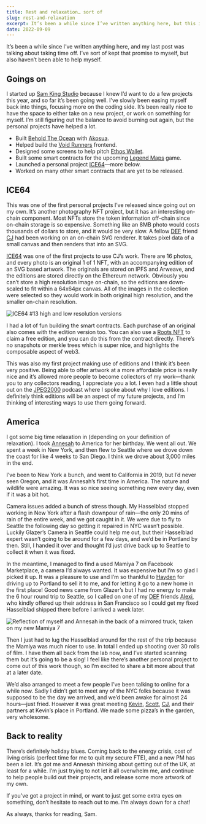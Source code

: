```yaml
---
title: Rest and relaxation… sort of
slug: rest-and-relaxation
excerpt: It’s been a while since I’ve written anything here, but this is what I’ve been up to since my last post where I spoke about burning out.
date: 2022-09-09
---
```


It’s been a while since I’ve written anything here, and my last post was talking about taking time off. I’ve sort of kept that promise to myself, but also haven’t been able to help myself.

## Goings on

I started up [Sam King Studio](https://samking.studio) because I knew I’d want to do a few projects this year, and so far it’s been going well. I’ve slowly been easing myself back into things, focusing more on the coding side. It’s been really nice to have the space to either take on a new project, or work on something for myself. I’m still figuring out the balance to avoid burning out again, but the personal projects have helped a lot.

- Built [Behold The Ocean](https://beholdtheocean.com) with [Akosua](https://twitter.com/avasilvery).
- Helped build the [Void Runners](https://voidrunners.io) frontend.
- Designed some screens to help pitch [Ethos Wallet](https://ethoswallet.xyz/).
- Built some smart contracts for the upcoming [Legend Maps](https://legendmaps.io/) game.
- Launched a personal project [ICE64](https://ice64.com/)—more below.
- Worked on many other smart contracts that are yet to be released.

## ICE64

This was one of the first personal projects I’ve released since going out on my own. It’s another photography NFT project, but it has an interesting on-chain component. Most NFTs store the token information off-chain since on-chain storage is so expensive. Something like an 8MB photo would costs thousands of dollars to store, and it would be very slow. A fellow [DEF](https://defdao.xyz) friend [CJ](https://twitter.com/cj_pais) had been working on an on-chain SVG renderer. It takes pixel data of a small canvas and then renders that into an SVG.

[ICE64](https://ice64.com) was one of the first projects to use CJ’s work. There are 16 photos, and every photo is an original 1 of 1 NFT, with an accompanying edition of an SVG based artwork. The originals are stored on IPFS and Arweave, and the editions are stored directly on the Ethereum network. Obviously you can’t store a high resolution image on-chain, so the editions are down-scaled to fit within a 64x64px canvas. All of the images in the collection were selected so they would work in both original high resolution, and the smaller on-chain resolution.

![ICE64 #13 high and low resolution versions](/posts/ice64.jpg)

I had a lot of fun building the smart contracts. Each purchase of an original also comes with the edition version too. You can also use a [Roots NFT](https://roots.samking.photo) to claim a free edition, and you can do this from the contract directly. There’s no snapshots or merkle trees which is super nice, and highlights the composable aspect of web3.

This was also my first project making use of editions and I think it’s been very positive. Being able to offer artwork at a more affordable price is really nice and it’s allowed more people to become collectors of my work—thank you to any collectors reading, I appreciate you a lot. I even had a little shout out on the [JPEG2000](https://twitter.com/JPEG2OOO/status/1537068870929817602) podcast where I spoke about why I love editions. I definitely think editions will be an aspect of my future projects, and I’m thinking of interesting ways to use them going forward.

## America

I got some big time relaxation in (depending on your definition of relaxation). I took [Annesah](https://twitter.com/annesaaah) to America for her birthday. We went all out. We spent a week in New York, and then flew to Seattle where we drove down the coast for like 4 weeks to San Diego. I think we drove about 3,000 miles in the end.

I’ve been to New York a bunch, and went to California in 2019, but I’d never seen Oregon, and it was Annesah’s first time in America. The nature and wildlife were amazing. It was so nice seeing something new every day, even if it was a bit hot.

Camera issues added a bunch of stress though. My Hasselblad stopped working in New York after a flash downpour of rain—the only 20 mins of rain of the entire week, and we got caught in it. We were due to fly to Seattle the following day so getting it repaired in NYC wasn’t possible. Luckily Glazer’s Camera in Seattle could help me out, but their Hasselblad expert wasn’t going to be around for a few days, and we’d be in Portland by then. Still, I handed it over and thought I’d just drive back up to Seattle to collect it when it was fixed.

In the meantime, I managed to find a used Mamiya 7 on Facebook Marketplace, a camera I’d always wanted. It was expensive but I’m so glad I picked it up. It was a pleasure to use and I’m so thankful to [Hayden](https://instagram.com/haydenmyrick) for driving up to Portland to sell it to me, and for letting it go to a new home in the first place! Good news came from Glazer’s but I had no energy to make the 6 hour round trip to Seattle, so I called on one of my [DEF](https://defdao.xyz) friends [Alexi](https://twitter.com/0xalxi), who kindly offered up their address in San Francisco so I could get my fixed Hasselblad shipped there before I arrived a week later.

![Reflection of myself and Annesah in the back of a mirrored truck, taken on my new Mamiya 7](/posts/usa.jpg)

Then I just had to lug the Hasselblad around for the rest of the trip because the Mamiya was much nicer to use. In total I ended up shooting over 30 rolls of film. I have them all back from the lab now, and I’ve started scanning them but it’s going to be a slog! I feel like there’s another personal project to come out of this work though, so I’m excited to share a bit more about that at a later date.

We’d also arranged to meet a few people I’ve been talking to online for a while now. Sadly I didn’t get to meet any of the NYC folks because it was supposed to be the day we arrived, and we’d been awake for almost 24 hours—just fried. However it was great meeting [Kevin](https://twitter.com/kingersoll), [Scott](https://twitter.com/scotato), [CJ](https://twitter.com/cj_pais), and their partners at Kevin’s place in Portland. We made some pizza’s in the garden, very wholesome.

## Back to reality

There’s definitely holiday blues. Coming back to the energy crisis, cost of living crisis (perfect time for me to quit my secure FTE), and a new PM has been a lot. It’s got me and Annesah thinking about getting out of the UK, at least for a while. I’m just trying to not let it all overwhelm me, and continue to help people build out their projects, and release some more artwork of my own.

If you’ve got a project in mind, or want to just get some extra eyes on something, don’t hesitate to reach out to me. I’m always down for a chat!

As always, thanks for reading, Sam.
